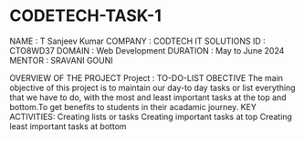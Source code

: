# CODETECH-TASK-1
NAME       : T Sanjeev Kumar
COMPANY    : CODTECH IT SOLUTIONS
ID         : CTO8WD37
DOMAIN     : Web Development
DURATION   : May to June 2024
MENTOR     : SRAVANI GOUNI

OVERVIEW OF THE PROJECT
Project    : TO-DO-LIST
OBECTIVE
The main objective of this project is to maintain our day-to day tasks
or list everything that we have to do, with the most and least important
tasks at the top and bottom.To get benefits to students in their acadamic journey.
KEY ACTIVITIES:
Creating lists or tasks
Creating important tasks at top
Creating least important tasks at bottom
